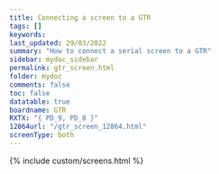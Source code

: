 ```yaml
---
title: Connecting a screen to a GTR
tags: []
keywords: 
last_updated: 29/03/2022
summary: "How to connect a serial screen to a GTR"
sidebar: mydoc_sidebar
permalink: gtr_screen.html
folder: mydoc
comments: false
toc: false
datatable: true
boardname: GTR
RXTX: "{ PD_9, PD_8 }"
12864url: "/gtr_screen_12864.html"
screenType: both
---
```


{% include custom/screens.html %}